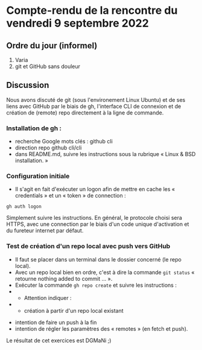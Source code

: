 # Compte-rendu de la rencontre du vendredi 9 septembre 2022

## Ordre du jour (informel)

1. Varia
2. git et GitHub sans douleur

## Discussion

Nous avons discuté de git (sous l'environement Linux Ubuntu) et de ses liens avec GitHub par le biais de gh, l'interface CLI de connexion et de création de (remote) repo directement à la ligne de commande.

### Installation de gh :
* recherche Google mots clés : github cli
* direction repo github cli/cli
* dans README.md, suivre les instructions sous la rubrique « Linux & BSD installation. »

### Configuration initiale
* Il s'agit en fait d'exécuter un logon afin de mettre en cache les « credentials » et un « token » de connection :
```
gh auth logon
```
Simplement suivre les instructions. En général, le protocole choisi sera HTTPS, avec une connection par le biais d'un code unique d'activation et du fureteur internet par défaut.

### Test de création d'un repo local avec push vers GitHub
* Il faut se placer dans un terminal dans le dossier concerné (le repo local).
* Avec un repo local bien en ordre, c'est à dire la commande ```git status``` « retourne nothing added to commit ... ».
* Exécuter la commande ```gh repo create``` et suivre les instructions :<br>
* - Attention indiquer :
* - création à partir d'un repo local existant
 - intention de faire un push à la fin
 - intention de régler les paramètres des « remotes » (en fetch et push).

Le résultat de cet exercices est DGMaNi ;)
